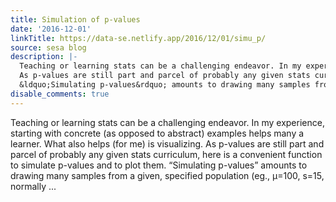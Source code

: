 ```yaml
---
title: Simulation of p-values
date: '2016-12-01'
linkTitle: https://data-se.netlify.app/2016/12/01/simu_p/
source: sesa blog
description: |-
  Teaching or learning stats can be a challenging endeavor. In my experience, starting with concrete (as opposed to abstract) examples helps many a learner. What also helps (for me) is visualizing.
  As p-values are still part and parcel of probably any given stats curriculum, here is a convenient function to simulate p-values and to plot them.
  &ldquo;Simulating p-values&rdquo; amounts to drawing many samples from a given, specified population (eg., µ=100, s=15, normally ...
disable_comments: true
---
```

Teaching or learning stats can be a challenging endeavor. In my experience, starting with concrete (as opposed to abstract) examples helps many a learner. What also helps (for me) is visualizing.
As p-values are still part and parcel of probably any given stats curriculum, here is a convenient function to simulate p-values and to plot them.
&ldquo;Simulating p-values&rdquo; amounts to drawing many samples from a given, specified population (eg., µ=100, s=15, normally ...